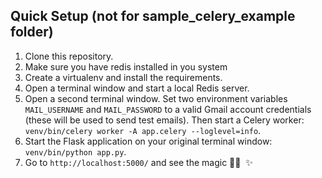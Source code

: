 Quick Setup (not for sample_celery_example folder)
-----------

1. Clone this repository.
2. Make sure you have redis installed in you system
3. Create a virtualenv and install the requirements.
4. Open a terminal window and start a local Redis server.
5. Open a second terminal window. Set two environment variables `MAIL_USERNAME` and `MAIL_PASSWORD` to a valid Gmail account credentials (these will be used to send test emails). Then start a Celery worker: `venv/bin/celery worker -A app.celery --loglevel=info`.
6. Start the Flask application on your original terminal window: `venv/bin/python app.py`.
7. Go to `http://localhost:5000/` and see the magic 🧙‍♂️  ✨
